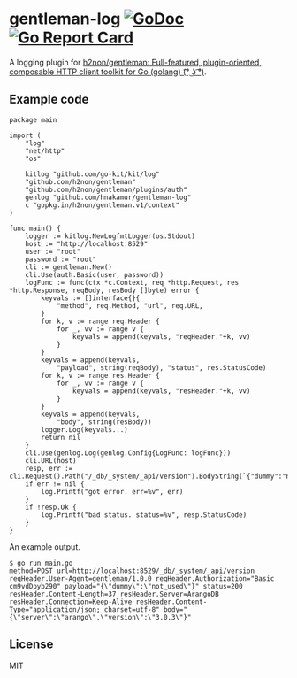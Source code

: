 gentleman-log  [![GoDoc](https://godoc.org/github.com/hnakamur/gentleman-log?status.svg)](https://godoc.org/github.com/hnakamur/gentleman-log)  [![Go Report Card](https://goreportcard.com/badge/github.com/hnakamur/gentleman-log)](https://goreportcard.com/report/github.com/hnakamur/gentleman-log)
=============

A logging plugin for [h2non/gentleman: Full-featured, plugin-oriented, composable HTTP client toolkit for Go (golang) (͡° ͜ʖ ͡°)](https://github.com/h2non/gentleman).

## Example code

```
package main

import (
	"log"
	"net/http"
	"os"

	kitlog "github.com/go-kit/kit/log"
	"github.com/h2non/gentleman"
	"github.com/h2non/gentleman/plugins/auth"
	genlog "github.com/hnakamur/gentleman-log"
	c "gopkg.in/h2non/gentleman.v1/context"
)

func main() {
	logger := kitlog.NewLogfmtLogger(os.Stdout)
	host := "http://localhost:8529"
	user := "root"
	password := "root"
	cli := gentleman.New()
	cli.Use(auth.Basic(user, password))
	logFunc := func(ctx *c.Context, req *http.Request, res *http.Response, reqBody, resBody []byte) error {
		keyvals := []interface{}{
			"method", req.Method, "url", req.URL,
		}
		for k, v := range req.Header {
			for _, vv := range v {
				keyvals = append(keyvals, "reqHeader."+k, vv)
			}
		}
		keyvals = append(keyvals,
			"payload", string(reqBody), "status", res.StatusCode)
		for k, v := range res.Header {
			for _, vv := range v {
				keyvals = append(keyvals, "resHeader."+k, vv)
			}
		}
		keyvals = append(keyvals,
			"body", string(resBody))
		logger.Log(keyvals...)
		return nil
	}
	cli.Use(genlog.Log(genlog.Config{LogFunc: logFunc}))
	cli.URL(host)
	resp, err := cli.Request().Path("/_db/_system/_api/version").BodyString(`{"dummy":"not_used"}`).Send()
	if err != nil {
		log.Printf("got error. err=%v", err)
	}
	if !resp.Ok {
		log.Printf("bad status. status=%v", resp.StatusCode)
	}
}
```

An example output.

```
$ go run main.go
method=POST url=http://localhost:8529/_db/_system/_api/version reqHeader.User-Agent=gentleman/1.0.0 reqHeader.Authorization="Basic cm9vdDpyb290" payload="{\"dummy\":\"not_used\"}" status=200 resHeader.Content-Length=37 resHeader.Server=ArangoDB resHeader.Connection=Keep-Alive resHeader.Content-Type="application/json; charset=utf-8" body="{\"server\":\"arango\",\"version\":\"3.0.3\"}"
```

## License
MIT
